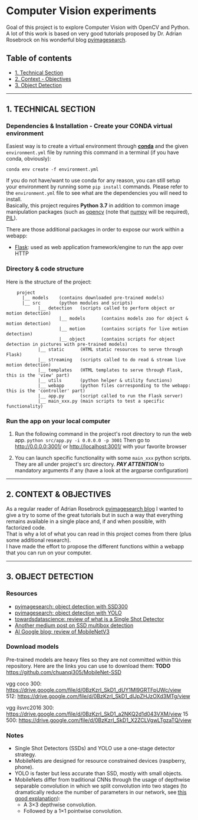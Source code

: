 # Computer Vision experiments
Goal of this project is to explore Computer Vision with OpenCV and Python. A lot of this work is based on very good tutorials
proposed by Dr. Adrian Rosebrock on his wonderful blog [pyimagesearch](https://www.pyimagesearch.com/).

## Table of contents
* [1. Technical Section](#1-technical-section)
* [2. Context - Objectives](#2-context---objectives)
* [3. Object Detection](#3-object-detection)

---

## 1. TECHNICAL SECTION
### Dependencies & Installation - Create your CONDA virtual environment
Easiest way is to create a virtual environment through **[conda](https://docs.conda.io/en/latest/)**
and the given `environment.yml` file by running this command in a terminal (if you have conda, obviously):
```
conda env create -f environment.yml
```

If you do not have/want to use conda for any reason, you can still setup your environment by running some `pip install`
commands. Please refer to the `environment.yml` file to see what are the dependencies you will need to install.  
Basically, this project requires **Python 3.7** in addition to common image manipulation packages (such as 
[opencv](https://opencv.org/) (note that [numpy](https://www.numpy.org/) will be required), [PIL](https://pillow.readthedocs.io/en/stable/)).

There are those additional packages in order to expose our work within a webapp:
* [Flask](https://palletsprojects.com/p/flask/): used as web application framework/engine to run the app over HTTP

### Directory & code structure
Here is the structure of the project:
```
    project
      |__ models    (contains downloaded pre-trained models)
      |__ src       (python modules and scripts)
            |__ detection   (scripts called to perform object or motion detection)
                    |__ models      (contains models zoo for object & motion detection)
                    |__ motion      (contains scripts for live motion detection)
                    |__ object      (contains scripts for object detection in pictures with pre-trained models)
            |__ static      (HTML static resources to serve through Flask)
            |__ streaming   (scripts called to do read & stream live motion detection)
            |__ templates   (HTML templates to serve through Flask, this is the 'view' part)
            |__ utils       (python helper & utility functions)
            |__ webapp      (python files corresponding to the webapp: this is the 'controller' part)
            |__ app.py      (script called to run the Flask server)
            |__ main_xxx.py (main scripts to test a specific functionality)
```

### Run the app on your local computer
1. Run the following command in the project's root directory to run the web app.
    `python src/app.py -i 0.0.0.0 -p 3001`
Then go to http://0.0.0.0:3001/ or [http://localhost:3001/](http://localhost:3001/) with your favorite browser

2. You can launch specific functionality with some `main_xxx` python scripts. They are all under project's src directory.
***PAY ATTENTION*** to mandatory arguments if any (have a look at the argparse configuration)

---
## 2. CONTEXT & OBJECTIVES
As a regular reader of Adrian Rosebrock [pyimagesearch blog](https://www.pyimagesearch.com/) I wanted to give a try to some of the great tutorials
but in such a way that everything remains available in a single place and, if and when possible, with factorized code.  
That is why a lot of what you can read in this project comes from there (plus some additional research).  
I have made the effort to propose the different functions within a webapp that you can run on your computer.

---
## 3. OBJECT DETECTION
### Resources
* [pyimagesearch: object detection with SSD300](https://www.pyimagesearch.com/2017/09/11/object-detection-with-deep-learning-and-opencv)
* [pyimagesearch: object detection with YOLO](https://www.pyimagesearch.com/2018/11/12/yolo-object-detection-with-opencv)
* [towardsdatascience: review of what is a Single Shot Detector](https://towardsdatascience.com/review-ssd-single-shot-detector-object-detection-851a94607d11)
* [Another medium post on SSD multibox detection](https://medium.com/@jonathan_hui/ssd-object-detection-single-shot-multibox-detector-for-real-time-processing-9bd8deac0e06)
* [AI Google blog: review of MobileNetV3](https://ai.googleblog.com/2019/11/introducing-next-generation-on-device.html)


### Download models
Pre-trained models are heavy files so they are not committed within this repository. Here are the links you can use to download them:
**TODO**
https://github.com/chuanqi305/MobileNet-SSD

vgg coco 300: https://drive.google.com/file/d/0BzKzrI_SkD1_dUY1Ml9GRTFpUWc/view
512: https://drive.google.com/file/d/0BzKzrI_SkD1_dlJpZHJzOXd3MTg/view

vgg ilsvrc2016 300: https://drive.google.com/file/d/0BzKzrI_SkD1_a2NKQ2d1d043VXM/view
15 500: https://drive.google.com/file/d/0BzKzrI_SkD1_X2ZCLVgwLTgzaTQ/view

### Notes
* Single Shot Detectors (SSDs) and YOLO use a one-stage detector strategy.
* MobileNets are designed for resource constrained devices (raspberry, phone).
* YOLO is faster but less accurate than SSD, mostly with small objects.
* MobileNets differ from traditional CNNs through the usage of depthwise separable convolution in which we split convolution into two stages (to dramatically
reduce the number of parameters in our network, see [this good explanation](https://towardsdatascience.com/a-basic-introduction-to-separable-convolutions-b99ec3102728)):
    * A 3×3 depthwise convolution.
    * Followed by a 1×1 pointwise convolution.
